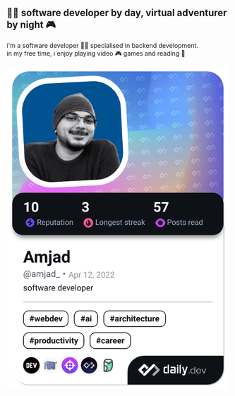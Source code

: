 ## 👨‍💻 software developer by day, virtual adventurer by night 🎮

i'm a software developer 👨‍💻 specialised in backend development.\
in my free time, i enjoy playing video 🎮 games and reading 📖

<a href="https://app.daily.dev/amjad_"><img src="./devcard.png?type=wide&r=q9x" width="652" alt="Amjad's Dev Card"/></a>

<!--
**amjad-ah/amjad-ah** is a ✨ _special_ ✨ repository because its `README.md` (this file) appears on your GitHub profile.

Here are some ideas to get you started:

- 🔭 I’m currently working on ...
- 🌱 I’m currently learning ...
- 👯 I’m looking to collaborate on ...
- 🤔 I’m looking for help with ...
- 💬 Ask me about ...
- 📫 How to reach me: ...
- 😄 Pronouns: ...
- ⚡ Fun fact: ...
-->
